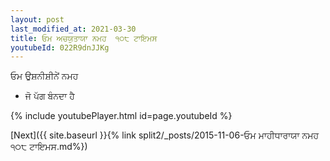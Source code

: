 ```yaml
---
layout: post
last_modified_at: 2021-03-30
title: ਓਮ ਅਚਯੁਤਾਯਾ ਨਮਹ  ੧੦੮ ਟਾਇਮਸ
youtubeId: 022R9dnJJKg
---
```

 
 
 ਓਮ ਉਸ਼ਨੀਸ਼ੀਨੇਂ ਨਮਹ  
 
 -  ਜੋ ਪੱਗ ਬੰਨਦਾ ਹੈ 
 
  
 
  
 
 
 
 
 
 


{% include youtubePlayer.html id=page.youtubeId %}
 
[Next]({{ site.baseurl }}{% link  split2/_posts/2015-11-06-ਓਮ ਮਾਹੀਧਾਰਾਯਾ ਨਮਹ  ੧੦੮ ਟਾਇਮਸ.md%})
 
